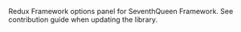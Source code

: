Redux Framework options panel for SeventhQueen Framework.
See contribution guide when updating the library.